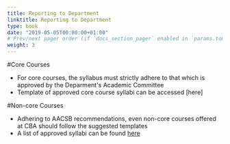 ```yaml
---
title: Reporting to Department 
linktitle: Reporting to Department
type: book
date: "2019-05-05T00:00:00+01:00"
# Prev/next pager order (if `docs_section_pager` enabled in `params.toml`)
weight: 3
---
```


#Core Courses
* For core courses, the syllabus must strictly adhere to that which is approved by the Deparment's Academic Committee 
* Template of approved core course syllabi can be accessed [here]

#Non-core Courses
* Adhering to AACSB recommendations, even non-core courses offered at CBA should follow the suggested templates
* A list of approved syllabi can be found [here](http://www.cba.edu.kw/cmu/)
